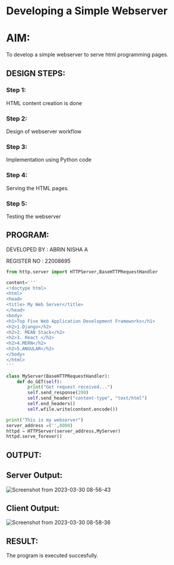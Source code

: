# Developing a Simple Webserver

# AIM:

To develop a simple webserver to serve html programming pages.

## DESIGN STEPS:

### Step 1:

HTML content creation is done

### Step 2:

Design of webserver workflow

### Step 3:

Implementation using Python code

### Step 4:

Serving the HTML pages.

### Step 5:

Testing the webserver

## PROGRAM:

DEVELOPED BY : ABRIN NISHA A

REGISTER NO : 22008695

```python
from http.server import HTTPServer,BaseHTTPRequestHandler

content='''
<!doctype html>
<html>
<head>
<title> My Web Server</title>
</head>
<body>
<h1>Top Five Web Application Development Frameworks</h1>
<h2>1.Django</h2>
<h2>2. MEAN Stack</h2>
<h2>3. React </h2>
<h2>4.MERN</h2>
<h2>5.ANGULAR</h2>
</body>
</html>
'''

class MyServer(BaseHTTPRequestHandler):
    def do_GET(self):
        print("Get request received...")
        self.send_response(200) 
        self.send_header("content-type", "text/html")       
        self.end_headers()
        self.wfile.write(content.encode())

print("This is my webserver") 
server_address =('',8000)
httpd = HTTPServer(server_address,MyServer)
httpd.serve_forever()
```

## OUTPUT:

## Server Output:
![Screenshot from 2023-03-30 08-56-43](https://user-images.githubusercontent.com/118889454/228721582-af805220-b551-4afb-821c-4c38898b7010.png)

## Client Output:
![Screenshot from 2023-03-30 08-58-36](https://user-images.githubusercontent.com/118889454/228721617-fbb8127d-0b75-42d1-8d6f-9b2db49a5bb9.png)


## RESULT:
The program is executed succesfully.
